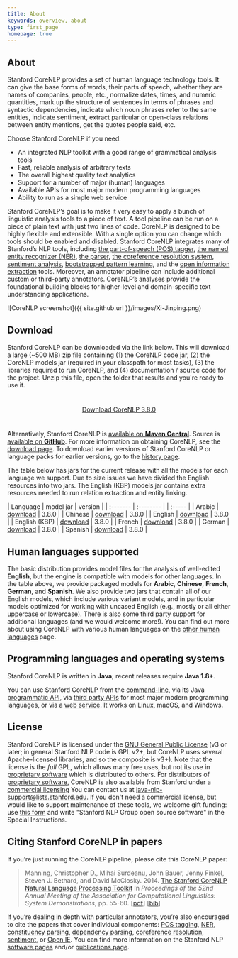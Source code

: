 ```yaml
---
title: About
keywords: overview, about
type: first_page
homepage: true
---
```


## About

Stanford CoreNLP provides a set of human language technology
tools. It can give the base
forms of words, their parts of speech, whether they are names of
companies, people, etc., normalize dates, times, and numeric quantities,
mark up the structure of sentences in terms of
phrases and syntactic dependencies, indicate which noun phrases refer to
the same entities, indicate sentiment, 
extract particular or open-class relations between entity mentions,
get the quotes people said, etc.

Choose Stanford CoreNLP if you need:

* An integrated NLP toolkit with a good range of grammatical analysis tools
* Fast, reliable analysis of arbitrary texts
* The overall highest quality text analytics
* Support for a number of major (human) languages
* Available APIs for most major modern programming languages
* Ability to run as a simple web service

Stanford CoreNLP’s goal is to
make it very easy to apply a bunch of linguistic analysis tools to a piece
of text. A tool pipeline can be run on a piece of plain text with
just two lines of code. CoreNLP is designed to be highly
flexible and extensible.  With a single option you can change which
tools should be enabled and disabled.
Stanford CoreNLP integrates many of Stanford&rsquo;s NLP tools,
including [the part-of-speech (POS) tagger](http://nlp.stanford.edu/software/tagger.html), 
[the named entity recognizer (NER)](http://nlp.stanford.edu/software/CRF-NER.html),
[the parser](http://nlp.stanford.edu/software/lex-parser.html),
[the coreference resolution system](http://nlp.stanford.edu/software/dcoref.html),
[sentiment analysis](http://nlp.stanford.edu/sentiment/),
[bootstrapped pattern learning](http://nlp.stanford.edu/software/patternslearning.html),
and the
[open information extraction](http://nlp.stanford.edu/software/openie.html)
tools. Moreover, an annotator pipeline can include additional custom or third-party annotators.
CoreNLP’s analyses provide the foundational building blocks for
higher-level and domain-specific text understanding applications.

![CoreNLP screenshot]({{ site.github.url }}/images/Xi-Jinping.png)


## Download

Stanford CoreNLP can be downloaded via the link below. This will download a large (~500 MB) zip file containing (1) the CoreNLP code jar, (2) the CoreNLP models jar (required in your classpath for most tasks), (3) the libraries required to run CoreNLP, and (4)&nbsp;documentation / source code for the project. Unzip this file, open the folder that results and you're ready to use it.


<div style="text-align:center; margin-top: 5ex; margin-bottom:5ex;"> <a class="downloadbutton" href="http://nlp.stanford.edu/software/stanford-corenlp-full-2017-06-09.zip">Download CoreNLP 3.8.0 </a> </div>

Alternatively, Stanford CoreNLP is [available on **Maven Central**](http://search.maven.org/#search%7Cga%7C1%7Ca%3A%22stanford-corenlp%22).
Source is [available on **GitHub**](https://github.com/stanfordnlp/CoreNLP).
For more information on obtaining CoreNLP, see the [download page](download.html). 
To download earlier versions of Stanford CoreNLP or language packs for earlier versions, go to the [history page](history.html).

The table below has jars for the current release with all the models for each language we support.
Due to size issues we have divided the English resources into two
jars.  The English (KBP) models jar contains extra resources needed to
run relation extraction and entity linking.

| Language | model jar | version |
| :------- | :-------- | | :----- |
| Arabic  | [download](http://nlp.stanford.edu/software/stanford-arabic-corenlp-2017-06-09-models.jar) | 3.8.0 |
| Chinese | [download](http://nlp.stanford.edu/software/stanford-chinese-corenlp-2017-06-09-models.jar) | 3.8.0 |
| English | [download](http://nlp.stanford.edu/software/stanford-english-corenlp-2017-06-09-models.jar) | 3.8.0 |
| English (KBP) | [download](http://nlp.stanford.edu/software/stanford-english-kbp-corenlp-2017-06-09-models.jar) | 3.8.0 |
| French | [download](http://nlp.stanford.edu/software/stanford-french-corenlp-2017-06-09-models.jar) | 3.8.0 |
| German | [download](http://nlp.stanford.edu/software/stanford-german-corenlp-2017-06-09-models.jar) | 3.8.0 |
| Spanish | [download](http://nlp.stanford.edu/software/stanford-spanish-corenlp-2017-06-09-models.jar) | 3.8.0 |

## Human languages supported

The basic distribution provides model files for the analysis of well-edited **English**,
but the engine is compatible with models for other languages. In the
table above, we provide packaged models for
**Arabic**, **Chinese**, **French**, **German**, and **Spanish**.
We also provide two jars that contain all of our
English models, which include various variant models, and in particular models
optimized for working with uncased English (e.g., mostly or all
either uppercase or lowercase).
There is also some third party support for additional languages (and
we would welcome more!). You can find out more about using CoreNLP with
various human languages on the
[other human languages](human-languages.html) page.


## Programming languages and operating systems

Stanford CoreNLP is written in **Java**; recent releases  require **Java 1.8+**.

You can use Stanford CoreNLP from the [command-line](cmdline.html), via its Java
[programmatic API](api.html), via [third party APIs](other-languages.html) for most major modern
programming languages, or via a [web service](corenlp-server.html).
It works on Linux, macOS, and Windows.

## License

Stanford CoreNLP is licensed under the [GNU General Public License](http://www.gnu.org/licenses/gpl.html)
(v3 or later; in general Stanford NLP
code is GPL v2+, but CoreNLP uses several Apache-licensed libraries, and so the composite is v3+).
Note that the license is the <i>full</i> GPL,
which allows many free uses, but not its use in 
[proprietary software](http://www.gnu.org/licenses/gpl-faq.html#GPLInProprietarySystem) 
which is distributed to others.
For distributors of
[proprietary software](http://www.gnu.org/licenses/gpl-faq.html#GPLInProprietarySystem),
CoreNLP is also available from Stanford under a
[commercial licensing](http://techfinder.stanford.edu/technology_detail.php?ID=29724)
You can contact us at
[java-nlp-support@lists.stanford.edu](mailto:java-nlp-support@lists.stanford.edu).
If you don't need a commercial license, but would like to support
maintenance of these tools, we welcome gift funding:
use [this form](http://giving.stanford.edu/goto/writeingift)
and write "Stanford NLP Group open source software" in the Special Instructions.


## Citing Stanford CoreNLP in papers

If you&rsquo;re just running the CoreNLP pipeline, please cite this CoreNLP paper:

> Manning, Christopher D., Mihai Surdeanu, John Bauer, Jenny Finkel, Steven J. Bethard, and David McClosky. 2014. [The Stanford CoreNLP Natural Language Processing Toolkit](http://nlp.stanford.edu/pubs/StanfordCoreNlp2014.pdf) In *Proceedings of the 52nd Annual Meeting of the Association for Computational Linguistics: System Demonstrations*, pp. 55-60. \[[pdf](http://nlp.stanford.edu/pubs/StanfordCoreNlp2014.pdf)\] \[[bib](http://nlp.stanford.edu/pubs/StanfordCoreNlp2014.bib)\]

If you&rsquo;re dealing in depth with particular annotators,
you&rsquo;re also encouraged to cite the papers that cover individual
components:
[POS tagging](http://nlp.stanford.edu/software/tagger.html),
[NER](http://nlp.stanford.edu/software/CRF-NER.html),
[constituency parsing](http://nlp.stanford.edu/software/lex-parser.html),
[dependency parsing](http://nlp.stanford.edu/software/nndep.html),
[coreference resolution](http://nlp.stanford.edu/software/dcoref.html),
[sentiment](http://nlp.stanford.edu/sentiment/), or [Open IE](http://nlp.stanford.edu/software/openie.html).
You can find more information on the Stanford NLP
[software pages](http://nlp.stanford.edu/software/) and/or
[publications page](http://nlp.stanford.edu/pubs/).


